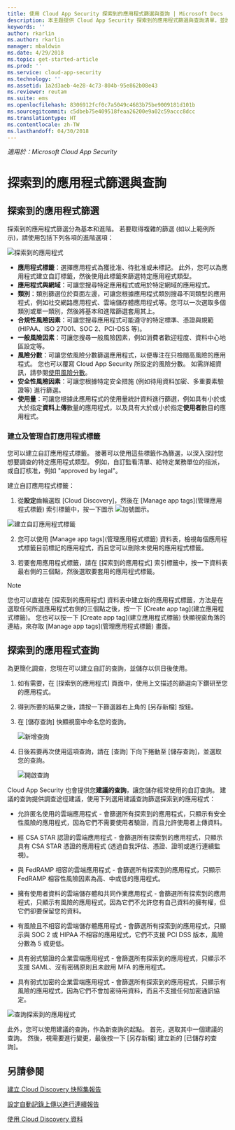 ```yaml
---
title: 使用 Cloud App Security 探索到的應用程式篩選與查詢 | Microsoft Docs
description: 本主題提供 Cloud App Security 探索到的應用程式篩選與查詢清單，並說明如何使用它們。
keywords: ''
author: rkarlin
ms.author: rkarlin
manager: mbaldwin
ms.date: 4/29/2018
ms.topic: get-started-article
ms.prod: ''
ms.service: cloud-app-security
ms.technology: ''
ms.assetid: 1a2d3aeb-4e28-4c73-804b-95e862b08e43
ms.reviewer: reutam
ms.suite: ems
ms.openlocfilehash: 8306912fcf0c7a5049c4683b75be9009181d101b
ms.sourcegitcommit: c5dbeb75e409518feaa26200e9a02c59accc8dcc
ms.translationtype: HT
ms.contentlocale: zh-TW
ms.lasthandoff: 04/30/2018
---
```

*適用於：Microsoft Cloud App Security*

# <a name="discovered-app-filters-and-queries"></a>探索到的應用程式篩選與查詢

## <a name="discovered-app-filters"></a>探索到的應用程式篩選

探索到的應用程式篩選分為基本和進階。 若要取得複雜的篩選 (如以上範例所示)，請使用包括下列各項的進階選項：

![探索到的應用程式](./media/discovered-apps.png)  


- **應用程式標籤**：選擇應用程式為獲批准、待批准或未標記。 此外，您可以為應用程式建立自訂標籤，然後使用此標籤來篩選特定應用程式類型。 
- **應用程式與網域**：可讓您搜尋特定應用程式或用於特定網域的應用程式。 
- **類別**：類別篩選位於頁面左邊，可讓您根據應用程式類別搜尋不同類型的應用程式，例如社交網路應用程式、雲端儲存體應用程式等。您可以一次選取多個類別或單一類別，然後將基本和進階篩選套用其上。
- **合規性風險因素**：可讓您搜尋應用程式可能遵守的特定標準、憑證與規範 (HIPAA、ISO 27001、SOC 2、PCI-DSS 等)。
- **一般風險因素**：可讓您搜尋一般風險因素，例如消費者歡迎程度、資料中心地區設定等。
- **風險分數**：可讓您依風險分數篩選應用程式，以便專注在只檢閱高風險的應用程式。 您也可以覆寫 Cloud App Security 所設定的風險分數。 如需詳細資訊，請參閱[使用風險分數](risk-score.md)。
- **安全性風險因素**：可讓您根據特定安全措施 (例如待用資料加密、多重要素驗證等) 進行篩選。
- **使用量**：可讓您根據此應用程式的使用量統計資料進行篩選，例如具有小於或大於指定**資料上傳**數量的應用程式，以及具有大於或小於指定**使用者**數目的應用程式。

### <a name="creating-and-managing-custom-app-tags"></a>建立及管理自訂應用程式標籤

您可以建立自訂應用程式標籤。 接著可以使用這些標籤作為篩選，以深入探討您想要調查的特定應用程式類型。 例如，自訂監看清單、給特定業務單位的指派，或自訂核准，例如 "approved by legal"。

建立自訂應用程式標籤：

1. 從**設定**齒輪選取 [Cloud Discovery]，然後在 [Manage app tags]\(管理應用程式標籤) 索引標籤中，按一下圖示 ![加號圖示](./media/plus-icon.png)。 

![建立自訂應用程式標籤](./media/create-app-tag.png)

2. 您可以使用 [Manage app tags]\(管理應用程式標籤) 資料表，檢視每個應用程式標籤目前標記的應用程式，而且您可以刪除未使用的應用程式標籤。

3. 若要套用應用程式標籤，請在 [探索到的應用程式] 索引標籤中，按一下資料表最右側的三個點，然後選取要套用的應用程式標籤。 

> [!NOTE]
>您也可以直接在 [探索到的應用程式] 資料表中建立新的應用程式標籤，方法是在選取任何所選應用程式右側的三個點之後，按一下 [Create app tag]\(建立應用程式標籤)。 您也可以按一下 [Create app tag]\(建立應用程式標籤) 快顯視窗角落的連結，來存取 [Manage app tags]\(管理應用程式標籤) 畫面。

## <a name="discovered-app-queries"></a>探索到的應用程式查詢

為更簡化調查，您現在可以建立自訂的查詢，並儲存以供日後使用。 

1. 如有需要，在 [探索到的應用程式] 頁面中，使用上文描述的篩選向下鑽研至您的應用程式。 

2. 得到所要的結果之後，請按一下篩選器右上角的 [另存新檔] 按鈕。 

3. 在 [儲存查詢] 快顯視窗中命名您的查詢。

   ![新增查詢](./media/new-query.png)

4. 日後若要再次使用這項查詢，請在 [查詢] 下向下捲動至 [儲存查詢]，並選取您的查詢。 

   ![開啟查詢](./media/open-query.png)


Cloud App Security 也會提供您**建議的查詢**，讓您儲存經常使用的自訂查詢。 建議的查詢提供調查途徑建議，使用下列選用建議查詢篩選探索到的應用程式：

 - 允許匿名使用的雲端應用程式 - 會篩選所有探索到的應用程式，只顯示有安全性風險的應用程式，因為它們不需要使用者驗證，而且允許使用者上傳資料。

 - 經 CSA STAR 認證的雲端應用程式 - 會篩選所有探索到的應用程式，只顯示具有 CSA STAR 憑證的應用程式 (透過自我評估、憑證、證明或進行連續監視)。

 - 與 FedRAMP 相容的雲端應用程式 - 會篩選所有探索到的應用程式，只顯示 FedRAMP 相容性風險因素為高、中或低的應用程式。 

 - 擁有使用者資料的雲端儲存體和共同作業應用程式 - 會篩選所有探索到的應用程式，只顯示有風險的應用程式，因為它們不允許您有自己資料的擁有權，但它們卻要保留您的資料。

 - 有風險且不相容的雲端儲存體應用程式 - 會篩選所有探索到的應用程式，只顯示與 SOC 2 或 HIPAA 不相容的應用程式，它們不支援 PCI DSS 版本，風險分數為 5 或更低。

 - 具有弱式驗證的企業雲端應用程式 - 會篩選所有探索到的應用程式，只顯示不支援 SAML、沒有密碼原則且未啟用 MFA 的應用程式。

 - 具有弱式加密的企業雲端應用程式 - 會篩選所有探索到的應用程式，只顯示有風險的應用程式，因為它們不會加密待用資料，而且不支援任何加密通訊協定。

![查詢探索到的應用程式](./media/queries-discovered-apps.png)

 
此外，您可以使用建議的查詢，作為新查詢的起點。 首先，選取其中一個建議的查詢。 然後，視需要進行變更，最後按一下 [另存新檔] 建立新的 [已儲存的查詢]。


## <a name="see-also"></a>另請參閱
 
[建立 Cloud Discovery 快照集報告](create-snapshot-cloud-discovery-reports.md)

[設定自動記錄上傳以進行連續報告](configure-automatic-log-upload-for-continuous-reports.md)

[使用 Cloud Discovery 資料](working-with-cloud-discovery-data.md)


